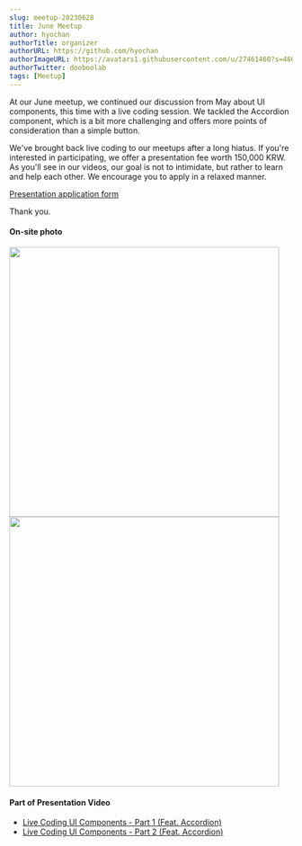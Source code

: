 ```yaml
---
slug: meetup-20230628
title: June Meetup
author: hyochan
authorTitle: organizer
authorURL: https://github.com/hyochan
authorImageURL: https://avatars1.githubusercontent.com/u/27461460?s=460&u=b5860875e26d33fd70fd210f4ea74f81cdf9d99b&v=4
authorTwitter: dooboolab
tags: [Meetup]
---
```


At our June meetup, we continued our discussion from May about UI components, this time with a live coding session. We tackled the Accordion component, which is a bit more challenging and offers more points of consideration than a simple button.

We've brought back live coding to our meetups after a long hiatus. If you're interested in participating, we offer a presentation fee worth 150,000 KRW. As you'll see in our videos, our goal is not to intimidate, but rather to learn and help each other. We encourage you to apply in a relaxed manner.

[Presentation application form](https://forms.gle/x6oAt28FnepAAJtp6)

Thank you.

#### On-site photo

<img src="https://github.com/crossplatformkorea/crossplatformkorea.com/assets/27461460/a338f047-19ba-43bc-be1c-560070a6dc71" width="480" />

<img src="https://github.com/crossplatformkorea/crossplatformkorea.com/assets/27461460/ac91beb2-1548-4e8a-90fb-3b465a2c3387" width="480" />

#### Part of Presentation Video

- [Live Coding UI Components - Part 1 (Feat. Accordion)](https://youtu.be/zjiXDrMJ-R0)
- [Live Coding UI Components - Part 2 (Feat. Accordion)](https://youtu.be/MLJ4gXdeDHg)
